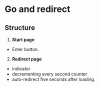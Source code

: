# Go and redirect

## Structure

1. **Start page**
- Enter button.

2. **Redirect page**
- indicator
- decrementing every second counter
- auto-redirect five seconds after loading.
